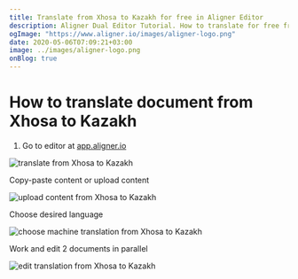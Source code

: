 ```yaml
---
title: Translate from Xhosa to Kazakh for free in Aligner Editor
description: Aligner Dual Editor Tutorial. How to translate for free from Xhosa to Kazakh. Aligner is multilingual document management platform. 
ogImage: "https://www.aligner.io/images/aligner-logo.png"
date: 2020-05-06T07:09:21+03:00
image: ../images/aligner-logo.png
onBlog: true
---
```


# How to translate document from Xhosa to Kazakh

1. Go to editor at [app.aligner.io](https://app.aligner.io "Aligner App web page")

![translate from Xhosa to Kazakh](../aligner-blank-editor.png "translate from Xhosa to Kazakh")

Copy-paste content or upload content

![upload content from Xhosa to Kazakh](../aligner-uploaded-document.png "upload content from Xhosa to Kazakh")

Choose desired language

![choose machine translation from Xhosa to Kazakh](../aligner-language-dropdown.png "choose machine translation from Xhosa to Kazakh")

Work and edit 2 documents in parallel

![edit translation from Xhosa to Kazakh](../aligner-double-sitded-editor.png "edit translation from Xhosa to Kazakh")

